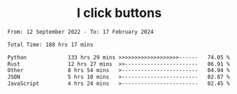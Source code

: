 <h1 align="center">
I click buttons
</h1>

<!--START_SECTION:waka-->

```txt
From: 12 September 2022 - To: 17 February 2024

Total Time: 180 hrs 17 mins

Python             133 hrs 29 mins >>>>>>>>>>>>>>>>>>>------   74.05 %
Rust               12 hrs 27 mins  >>-----------------------   06.91 %
Other              8 hrs 54 mins   >------------------------   04.94 %
JSON               5 hrs 10 mins   >------------------------   02.87 %
JavaScript         4 hrs 24 mins   >------------------------   02.45 %
```

<!--END_SECTION:waka-->
